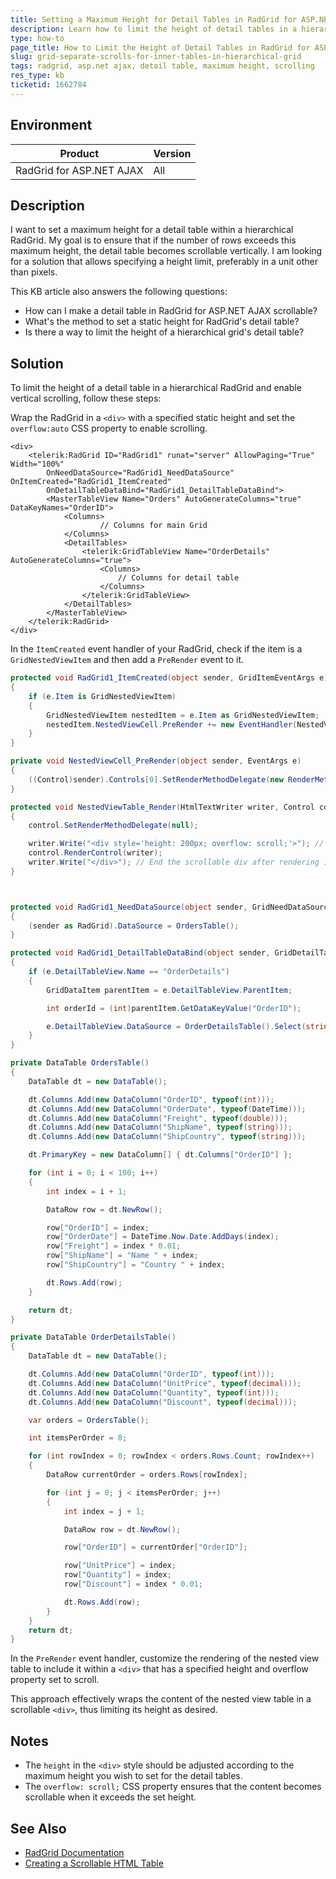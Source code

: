 ```yaml
---
title: Setting a Maximum Height for Detail Tables in RadGrid for ASP.NET AJAX
description: Learn how to limit the height of detail tables in a hierarchical RadGrid for ASP.NET AJAX, allowing for vertical scrolling when exceeding the set maximum height.
type: how-to
page_title: How to Limit the Height of Detail Tables in RadGrid for ASP.NET AJAX
slug: grid-separate-scrolls-for-inner-tables-in-hierarchical-grid
tags: radgrid, asp.net ajax, detail table, maximum height, scrolling
res_type: kb
ticketid: 1662784
---
```


## Environment

| Product | Version |
| --- | --- |
| RadGrid for ASP.NET AJAX | All |

## Description

I want to set a maximum height for a detail table within a hierarchical RadGrid. My goal is to ensure that if the number of rows exceeds this maximum height, the detail table becomes scrollable vertically. I am looking for a solution that allows specifying a height limit, preferably in a unit other than pixels.

This KB article also answers the following questions:

- How can I make a detail table in RadGrid for ASP.NET AJAX scrollable?
- What's the method to set a static height for RadGrid's detail table?
- Is there a way to limit the height of a hierarchical grid's detail table?

## Solution

To limit the height of a detail table in a hierarchical RadGrid and enable vertical scrolling, follow these steps:

Wrap the RadGrid in a `<div>` with a specified static height and set the `overflow:auto` CSS property to enable scrolling.

````ASP.NET
<div>
    <telerik:RadGrid ID="RadGrid1" runat="server" AllowPaging="True" Width="100%"
        OnNeedDataSource="RadGrid1_NeedDataSource" OnItemCreated="RadGrid1_ItemCreated"
        OnDetailTableDataBind="RadGrid1_DetailTableDataBind">
        <MasterTableView Name="Orders" AutoGenerateColumns="true" DataKeyNames="OrderID">
            <Columns>
                    // Columns for main Grid
            </Columns>
            <DetailTables>
                <telerik:GridTableView Name="OrderDetails" AutoGenerateColumns="true">
                    <Columns>
                        // Columns for detail table
                    </Columns>
                </telerik:GridTableView>
            </DetailTables>
        </MasterTableView>
    </telerik:RadGrid>
</div>
````

In the `ItemCreated` event handler of your RadGrid, check if the item is a `GridNestedViewItem` and then add a `PreRender` event to it.

````C#
protected void RadGrid1_ItemCreated(object sender, GridItemEventArgs e)
{
    if (e.Item is GridNestedViewItem)
    {
        GridNestedViewItem nestedItem = e.Item as GridNestedViewItem;
        nestedItem.NestedViewCell.PreRender += new EventHandler(NestedViewCell_PreRender);
    }
}

private void NestedViewCell_PreRender(object sender, EventArgs e)
{
    ((Control)sender).Controls[0].SetRenderMethodDelegate(new RenderMethod(NestedViewTable_Render)); // This line replaces the rendering logic of the nested view table with the custom logic defined in NestedViewTable_Render.
}

protected void NestedViewTable_Render(HtmlTextWriter writer, Control control)
{
    control.SetRenderMethodDelegate(null);

    writer.Write("<div style='height: 200px; overflow: scroll;'>"); // Starts the scrollable div 
    control.RenderControl(writer);
    writer.Write("</div>"); // End the scrollable div after rendering its content (the nested view)
}



protected void RadGrid1_NeedDataSource(object sender, GridNeedDataSourceEventArgs e)
{
    (sender as RadGrid).DataSource = OrdersTable();
}

protected void RadGrid1_DetailTableDataBind(object sender, GridDetailTableDataBindEventArgs e)
{
    if (e.DetailTableView.Name == "OrderDetails")
    {
        GridDataItem parentItem = e.DetailTableView.ParentItem;

        int orderId = (int)parentItem.GetDataKeyValue("OrderID");

        e.DetailTableView.DataSource = OrderDetailsTable().Select(string.Format("OrderID = '{0}'", orderId));
    }
}

private DataTable OrdersTable()
{
    DataTable dt = new DataTable();

    dt.Columns.Add(new DataColumn("OrderID", typeof(int)));
    dt.Columns.Add(new DataColumn("OrderDate", typeof(DateTime)));
    dt.Columns.Add(new DataColumn("Freight", typeof(double)));
    dt.Columns.Add(new DataColumn("ShipName", typeof(string)));
    dt.Columns.Add(new DataColumn("ShipCountry", typeof(string)));

    dt.PrimaryKey = new DataColumn[] { dt.Columns["OrderID"] };

    for (int i = 0; i < 100; i++)
    {
        int index = i + 1;

        DataRow row = dt.NewRow();

        row["OrderID"] = index;
        row["OrderDate"] = DateTime.Now.Date.AddDays(index);
        row["Freight"] = index * 0.01;
        row["ShipName"] = "Name " + index;
        row["ShipCountry"] = "Country " + index;

        dt.Rows.Add(row);
    }

    return dt;
}

private DataTable OrderDetailsTable()
{
    DataTable dt = new DataTable();

    dt.Columns.Add(new DataColumn("OrderID", typeof(int)));
    dt.Columns.Add(new DataColumn("UnitPrice", typeof(decimal)));
    dt.Columns.Add(new DataColumn("Quantity", typeof(int)));
    dt.Columns.Add(new DataColumn("Discount", typeof(decimal)));

    var orders = OrdersTable();

    int itemsPerOrder = 8;

    for (int rowIndex = 0; rowIndex < orders.Rows.Count; rowIndex++)
    {
        DataRow currentOrder = orders.Rows[rowIndex];

        for (int j = 0; j < itemsPerOrder; j++)
        {
            int index = j + 1;

            DataRow row = dt.NewRow();

            row["OrderID"] = currentOrder["OrderID"];

            row["UnitPrice"] = index;
            row["Quantity"] = index;
            row["Discount"] = index * 0.01;

            dt.Rows.Add(row);
        }
    }
    return dt;
}
````

In the `PreRender` event handler, customize the rendering of the nested view table to include it within a `<div>` that has a specified height and overflow property set to scroll.

This approach effectively wraps the content of the nested view table in a scrollable `<div>`, thus limiting its height as desired.

## Notes

- The `height` in the `<div>` style should be adjusted according to the maximum height you wish to set for the detail tables.
- The `overflow: scroll;` CSS property ensures that the content becomes scrollable when it exceeds the set height.

## See Also

- [RadGrid Documentation](https://docs.telerik.com/devtools/aspnet-ajax/controls/grid/overview)
- [Creating a Scrollable HTML Table](https://stackoverflow.com/questions/8232713/how-to-display-scroll-bar-onto-a-html-table)
